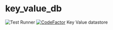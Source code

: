 # key_value_db
![Test Runner](https://github.com/Niraj-Kamdar/key_value_db/workflows/Test%20Runner/badge.svg)
[![CodeFactor](https://www.codefactor.io/repository/github/niraj-kamdar/key_value_db/badge)](https://www.codefactor.io/repository/github/niraj-kamdar/key_value_db)
Key Value datastore
